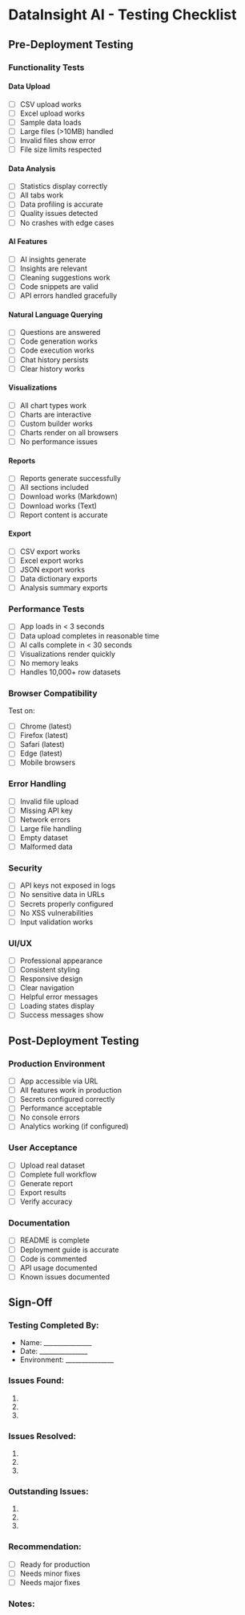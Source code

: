 # DataInsight AI - Testing Checklist

## Pre-Deployment Testing

### Functionality Tests

#### Data Upload
- [ ] CSV upload works
- [ ] Excel upload works
- [ ] Sample data loads
- [ ] Large files (>10MB) handled
- [ ] Invalid files show error
- [ ] File size limits respected

#### Data Analysis
- [ ] Statistics display correctly
- [ ] All tabs work
- [ ] Data profiling is accurate
- [ ] Quality issues detected
- [ ] No crashes with edge cases

#### AI Features
- [ ] AI insights generate
- [ ] Insights are relevant
- [ ] Cleaning suggestions work
- [ ] Code snippets are valid
- [ ] API errors handled gracefully

#### Natural Language Querying
- [ ] Questions are answered
- [ ] Code generation works
- [ ] Code execution works
- [ ] Chat history persists
- [ ] Clear history works

#### Visualizations
- [ ] All chart types work
- [ ] Charts are interactive
- [ ] Custom builder works
- [ ] Charts render on all browsers
- [ ] No performance issues

#### Reports
- [ ] Reports generate successfully
- [ ] All sections included
- [ ] Download works (Markdown)
- [ ] Download works (Text)
- [ ] Report content is accurate

#### Export
- [ ] CSV export works
- [ ] Excel export works
- [ ] JSON export works
- [ ] Data dictionary exports
- [ ] Analysis summary exports

### Performance Tests

- [ ] App loads in < 3 seconds
- [ ] Data upload completes in reasonable time
- [ ] AI calls complete in < 30 seconds
- [ ] Visualizations render quickly
- [ ] No memory leaks
- [ ] Handles 10,000+ row datasets

### Browser Compatibility

Test on:
- [ ] Chrome (latest)
- [ ] Firefox (latest)
- [ ] Safari (latest)
- [ ] Edge (latest)
- [ ] Mobile browsers

### Error Handling

- [ ] Invalid file upload
- [ ] Missing API key
- [ ] Network errors
- [ ] Large file handling
- [ ] Empty dataset
- [ ] Malformed data

### Security

- [ ] API keys not exposed in logs
- [ ] No sensitive data in URLs
- [ ] Secrets properly configured
- [ ] No XSS vulnerabilities
- [ ] Input validation works

### UI/UX

- [ ] Professional appearance
- [ ] Consistent styling
- [ ] Responsive design
- [ ] Clear navigation
- [ ] Helpful error messages
- [ ] Loading states display
- [ ] Success messages show

## Post-Deployment Testing

### Production Environment

- [ ] App accessible via URL
- [ ] All features work in production
- [ ] Secrets configured correctly
- [ ] Performance acceptable
- [ ] No console errors
- [ ] Analytics working (if configured)

### User Acceptance

- [ ] Upload real dataset
- [ ] Complete full workflow
- [ ] Generate report
- [ ] Export results
- [ ] Verify accuracy

### Documentation

- [ ] README is complete
- [ ] Deployment guide is accurate
- [ ] Code is commented
- [ ] API usage documented
- [ ] Known issues documented

## Sign-Off

### Testing Completed By:
- Name: _______________
- Date: _______________
- Environment: _______________

### Issues Found:
1. 
2. 
3. 

### Issues Resolved:
1. 
2. 
3. 

### Outstanding Issues:
1. 
2. 
3. 

### Recommendation:
- [ ] Ready for production
- [ ] Needs minor fixes
- [ ] Needs major fixes

### Notes:
